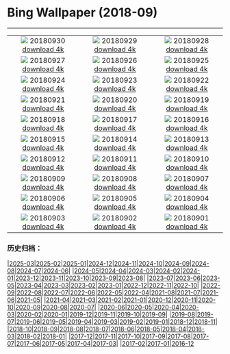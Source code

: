 # Bing Wallpaper (2018-09)
**************
| | | |
| :----: | :----: | :----: |
| ![](https://www.bing.com/az/hprichbg/rb/TheLongWalk_EN-US11094733779_1920x1080.jpg) 20180930 [download 4k](https://www.bing.com/az/hprichbg/rb/TheLongWalk_EN-US11094733779_UHD.jpg) | ![](https://www.bing.com/az/hprichbg/rb/GoldBridge_EN-US5579326717_1920x1080.jpg) 20180929 [download 4k](https://www.bing.com/az/hprichbg/rb/GoldBridge_EN-US5579326717_UHD.jpg) | ![](https://www.bing.com/az/hprichbg/rb/SouthernRightFlukes_EN-US12069113412_1920x1080.jpg) 20180928 [download 4k](https://www.bing.com/az/hprichbg/rb/SouthernRightFlukes_EN-US12069113412_UHD.jpg) |
| ![](https://www.bing.com/az/hprichbg/rb/Shipyard_EN-US13402270249_1920x1080.jpg) 20180927 [download 4k](https://www.bing.com/az/hprichbg/rb/Shipyard_EN-US13402270249_UHD.jpg) | ![](https://www.bing.com/az/hprichbg/rb/JacobHashimoto_EN-US8083666733_1920x1080.jpg) 20180926 [download 4k](https://www.bing.com/az/hprichbg/rb/JacobHashimoto_EN-US8083666733_UHD.jpg) | ![](https://www.bing.com/az/hprichbg/rb/GiantSequoia_EN-US11110971924_1920x1080.jpg) 20180925 [download 4k](https://www.bing.com/az/hprichbg/rb/GiantSequoia_EN-US11110971924_UHD.jpg) |
| ![](https://www.bing.com/az/hprichbg/rb/QinhuaiRiver_EN-US9821103929_1920x1080.jpg) 20180924 [download 4k](https://www.bing.com/az/hprichbg/rb/QinhuaiRiver_EN-US9821103929_UHD.jpg) | ![](https://www.bing.com/az/hprichbg/rb/ShenandoahAutumn_EN-US11784755049_1920x1080.jpg) 20180923 [download 4k](https://www.bing.com/az/hprichbg/rb/ShenandoahAutumn_EN-US11784755049_UHD.jpg) | ![](https://www.bing.com/az/hprichbg/rb/MunichTuba_EN-US7797561799_1920x1080.jpg) 20180922 [download 4k](https://www.bing.com/az/hprichbg/rb/MunichTuba_EN-US7797561799_UHD.jpg) |
| ![](https://www.bing.com/az/hprichbg/rb/ImaginePeace_EN-US12572046001_1920x1080.jpg) 20180921 [download 4k](https://www.bing.com/az/hprichbg/rb/ImaginePeace_EN-US12572046001_UHD.jpg) | ![](https://www.bing.com/az/hprichbg/rb/BlackpoolTowerBallroom_EN-US8455917047_1920x1080.jpg) 20180920 [download 4k](https://www.bing.com/az/hprichbg/rb/BlackpoolTowerBallroom_EN-US8455917047_UHD.jpg) | ![](https://www.bing.com/az/hprichbg/rb/DriftwoodPirate_EN-US12658485553_1920x1080.jpg) 20180919 [download 4k](https://www.bing.com/az/hprichbg/rb/DriftwoodPirate_EN-US12658485553_UHD.jpg) |
| ![](https://www.bing.com/az/hprichbg/rb/CalidrisCanutus_EN-US8947402764_1920x1080.jpg) 20180918 [download 4k](https://www.bing.com/az/hprichbg/rb/CalidrisCanutus_EN-US8947402764_UHD.jpg) | ![](https://www.bing.com/az/hprichbg/rb/ViewofLiberty_EN-US10323492339_1920x1080.jpg) 20180917 [download 4k](https://www.bing.com/az/hprichbg/rb/ViewofLiberty_EN-US10323492339_UHD.jpg) | ![](https://www.bing.com/az/hprichbg/rb/MonumentFountain_EN-US10536043652_1920x1080.jpg) 20180916 [download 4k](https://www.bing.com/az/hprichbg/rb/MonumentFountain_EN-US10536043652_UHD.jpg) |
| ![](https://www.bing.com/az/hprichbg/rb/Plexus_EN-US8355091429_1920x1080.jpg) 20180915 [download 4k](https://www.bing.com/az/hprichbg/rb/Plexus_EN-US8355091429_UHD.jpg) | ![](https://www.bing.com/az/hprichbg/rb/BlackBrowed_EN-US10938591456_1920x1080.jpg) 20180914 [download 4k](https://www.bing.com/az/hprichbg/rb/BlackBrowed_EN-US10938591456_UHD.jpg) | ![](https://www.bing.com/az/hprichbg/rb/BurgundyVineyards_EN-US11440624167_1920x1080.jpg) 20180913 [download 4k](https://www.bing.com/az/hprichbg/rb/BurgundyVineyards_EN-US11440624167_UHD.jpg) |
| ![](https://www.bing.com/az/hprichbg/rb/GustavKlimt_EN-US9730106413_1920x1080.jpg) 20180912 [download 4k](https://www.bing.com/az/hprichbg/rb/GustavKlimt_EN-US9730106413_UHD.jpg) | ![](https://www.bing.com/az/hprichbg/rb/Oculus_EN-US8598115732_1920x1080.jpg) 20180911 [download 4k](https://www.bing.com/az/hprichbg/rb/Oculus_EN-US8598115732_UHD.jpg) | ![](https://www.bing.com/az/hprichbg/rb/Honeycomb_EN-US7568111738_1920x1080.jpg) 20180910 [download 4k](https://www.bing.com/az/hprichbg/rb/Honeycomb_EN-US7568111738_UHD.jpg) |
| ![](https://www.bing.com/az/hprichbg/rb/RoyalOntarioMuseum_EN-US10362892998_1920x1080.jpg) 20180909 [download 4k](https://www.bing.com/az/hprichbg/rb/RoyalOntarioMuseum_EN-US10362892998_UHD.jpg) | ![](https://www.bing.com/az/hprichbg/rb/TrinityLibrary_EN-US10332583093_1920x1080.jpg) 20180908 [download 4k](https://www.bing.com/az/hprichbg/rb/TrinityLibrary_EN-US10332583093_UHD.jpg) | ![](https://www.bing.com/az/hprichbg/rb/BrazilianPine_EN-US10074166204_1920x1080.jpg) 20180907 [download 4k](https://www.bing.com/az/hprichbg/rb/BrazilianPine_EN-US10074166204_UHD.jpg) |
| ![](https://www.bing.com/az/hprichbg/rb/Rockhopper_EN-US8893810132_1920x1080.jpg) 20180906 [download 4k](https://www.bing.com/az/hprichbg/rb/Rockhopper_EN-US8893810132_UHD.jpg) | ![](https://www.bing.com/az/hprichbg/rb/SockeyeReturns_EN-US10074301918_1920x1080.jpg) 20180905 [download 4k](https://www.bing.com/az/hprichbg/rb/SockeyeReturns_EN-US10074301918_UHD.jpg) | ![](https://www.bing.com/az/hprichbg/rb/RoundBales_EN-US8640987726_1920x1080.jpg) 20180904 [download 4k](https://www.bing.com/az/hprichbg/rb/RoundBales_EN-US8640987726_UHD.jpg) |
| ![](https://www.bing.com/az/hprichbg/rb/RCALabor_EN-US13642024056_1920x1080.jpg) 20180903 [download 4k](https://www.bing.com/az/hprichbg/rb/RCALabor_EN-US13642024056_UHD.jpg) | ![](https://www.bing.com/th?id=OHR.VenetianRowing_EN-US5984019010_1920x1080.jpg) 20180902 [download 4k](https://www.bing.com/th?id=OHR.VenetianRowing_EN-US5984019010_UHD.jpg) | ![](https://www.bing.com/az/hprichbg/rb/HighlandDancers_EN-US8960479406_1920x1080.jpg) 20180901 [download 4k](https://www.bing.com/az/hprichbg/rb/HighlandDancers_EN-US8960479406_UHD.jpg) |

### 历史归档：

|[2025-03](/../2025-03/2025-03.md)|[2025-02](/../2025-02/2025-02.md)|[2025-01](/../2025-01/2025-01.md)|[2024-12](/../2024-12/2024-12.md)|[2024-11](/../2024-11/2024-11.md)|[2024-10](/../2024-10/2024-10.md)|[2024-09](/../2024-09/2024-09.md)|[2024-08](/../2024-08/2024-08.md)|[2024-07](/../2024-07/2024-07.md)|[2024-06](/../2024-06/2024-06.md)|
|[2024-05](/../2024-05/2024-05.md)|[2024-04](/../2024-04/2024-04.md)|[2024-03](/../2024-03/2024-03.md)|[2024-02](/../2024-02/2024-02.md)|[2024-01](/../2024-01/2024-01.md)|[2023-12](/../2023-12/2023-12.md)|[2023-11](/../2023-11/2023-11.md)|[2023-10](/../2023-10/2023-10.md)|[2023-09](/../2023-09/2023-09.md)|[2023-08](/../2023-08/2023-08.md)|
|[2023-07](/../2023-07/2023-07.md)|[2023-06](/../2023-06/2023-06.md)|[2023-05](/../2023-05/2023-05.md)|[2023-04](/../2023-04/2023-04.md)|[2023-03](/../2023-03/2023-03.md)|[2023-02](/../2023-02/2023-02.md)|[2023-01](/../2023-01/2023-01.md)|[2022-12](/../2022-12/2022-12.md)|[2022-11](/../2022-11/2022-11.md)|[2022-10](/../2022-10/2022-10.md)|
|[2022-09](/../2022-09/2022-09.md)|[2022-08](/../2022-08/2022-08.md)|[2022-07](/../2022-07/2022-07.md)|[2022-06](/../2022-06/2022-06.md)|[2022-05](/../2022-05/2022-05.md)|[2022-04](/../2022-04/2022-04.md)|[2021-08](/../2021-08/2021-08.md)|[2021-07](/../2021-07/2021-07.md)|[2021-06](/../2021-06/2021-06.md)|[2021-05](/../2021-05/2021-05.md)|
|[2021-04](/../2021-04/2021-04.md)|[2021-03](/../2021-03/2021-03.md)|[2021-02](/../2021-02/2021-02.md)|[2021-01](/../2021-01/2021-01.md)|[2020-12](/../2020-12/2020-12.md)|[2020-11](/../2020-11/2020-11.md)|[2020-10](/../2020-10/2020-10.md)|[2020-09](/../2020-09/2020-09.md)|[2020-08](/../2020-08/2020-08.md)|[2020-07](/../2020-07/2020-07.md)|
|[2020-06](/../2020-06/2020-06.md)|[2020-05](/../2020-05/2020-05.md)|[2020-04](/../2020-04/2020-04.md)|[2020-03](/../2020-03/2020-03.md)|[2020-02](/../2020-02/2020-02.md)|[2020-01](/../2020-01/2020-01.md)|[2019-12](/../2019-12/2019-12.md)|[2019-11](/../2019-11/2019-11.md)|[2019-10](/../2019-10/2019-10.md)|[2019-09](/../2019-09/2019-09.md)|
|[2019-08](/../2019-08/2019-08.md)|[2019-07](/../2019-07/2019-07.md)|[2019-06](/../2019-06/2019-06.md)|[2019-05](/../2019-05/2019-05.md)|[2019-04](/../2019-04/2019-04.md)|[2019-03](/../2019-03/2019-03.md)|[2019-02](/../2019-02/2019-02.md)|[2019-01](/../2019-01/2019-01.md)|[2018-12](/../2018-12/2018-12.md)|[2018-11](/../2018-11/2018-11.md)|
|[2018-10](/../2018-10/2018-10.md)|[2018-09](/2018-09.md)|[2018-08](/../2018-08/2018-08.md)|[2018-07](/../2018-07/2018-07.md)|[2018-06](/../2018-06/2018-06.md)|[2018-05](/../2018-05/2018-05.md)|[2018-04](/../2018-04/2018-04.md)|[2018-03](/../2018-03/2018-03.md)|[2018-02](/../2018-02/2018-02.md)|[2018-01](/../2018-01/2018-01.md)|
|[2017-12](/../2017-12/2017-12.md)|[2017-11](/../2017-11/2017-11.md)|[2017-10](/../2017-10/2017-10.md)|[2017-09](/../2017-09/2017-09.md)|[2017-08](/../2017-08/2017-08.md)|[2017-07](/../2017-07/2017-07.md)|[2017-06](/../2017-06/2017-06.md)|[2017-05](/../2017-05/2017-05.md)|[2017-04](/../2017-04/2017-04.md)|[2017-03](/../2017-03/2017-03.md)|
|[2017-02](/../2017-02/2017-02.md)|[2017-01](/../2017-01/2017-01.md)|[2016-12](/../2016-12/2016-12.md)